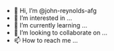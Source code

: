 - 👋 Hi, I’m @john-reynolds-afg
- 👀 I’m interested in ...
- 🌱 I’m currently learning ...
- 💞️ I’m looking to collaborate on ...
- 📫 How to reach me ...

<!---
john-reynolds-afg/john-reynolds-afg is a ✨ special ✨ repository because its `README.md` (this file) appears on your GitHub profile.
You can click the Preview link to take a look at your changes.
--->
